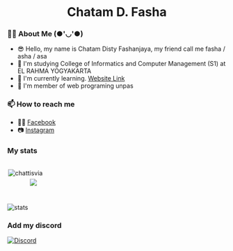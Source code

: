 <h1 align="center">Chatam D. Fasha</h1>

### 👨‍💻 About Me (●'◡'●)
- 😎 Hello, my name is Chatam Disty Fashanjaya, my friend call me fasha / asha / asa
- 🌱 I'm studying College of Informatics and Computer Management (S1) at EL RAHMA YOGYAKARTA
- 🔭 I'm currently learning. [Website Link](https://asasama.github.io/)
- 💬 I'm member of web programing unpas


### 📫 How to reach me
- 👩‍💻 [Facebook](https://facebook.com/shaaichi)
- 📷 [Instagram](https://www.instagram.com/shath.fa)

### My stats
<br>
      <img style="padding-bottom: 5px; margin-left: 2px;" src="https://komarev.com/ghpvc/?username=chattisvia&label=Profile%20views&color=0e75b6&style=flat" alt="chattisvia" />
      <br>
      <img alt="stats" src="https://github-readme-stats.vercel.app/api?username=chattisvia&count_private=true&show_icons=true&show_icons=true&theme=dracula" />
      <img id="most" style="margin-bottom: 55px;" src="https://github-readme-stats.vercel.app/api/top-langs/?username=chattisvia&layout=compact&langs_count=10&show_icons=true&theme=dracula" />
<br>

### Add my discord
<a href="https://discord.com/users/936464136911585330"><img src="https://lanyard-profile-readme.vercel.app/api/936464136911585330" alt="Discord" /></a>

<!--
**chattisvia/chattisvia** is a ✨ _special_ ✨ repository because its `README.md` (this file) appears on your GitHub profile.

Here are some ideas to get you started:

- 🔭 I’m currently working on ...
- 🌱 I’m currently learning ...
- 👯 I’m looking to collaborate on ...
- 🤔 I’m looking for help with ...
- 💬 Ask me about ...
- 📫 How to reach me: ...
- 😄 Pronouns: ...
- ⚡ Fun fact: ...
-->

